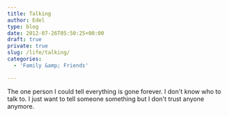 ```yaml
---
title: Talking
author: Edel
type: blog
date: 2012-07-26T05:50:25+00:00
draft: true
private: true
slug: /life/talking/
categories:
  - 'Family &amp; Friends'

---
```

The one person I could tell everything is gone forever. I don't know who to talk to. I just want to tell someone something but I don't trust anyone anymore.


